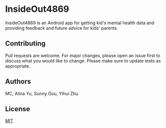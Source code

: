 # InsideOut4869

InsideOut4869 is an Android app for getting kid's mental health data and providing feedback and future advice for kids' parents.

## Contributing
Pull requests are welcome. For major changes, please open an issue first to discuss what you would like to change.
Please make sure to update tests as appropriate.
## Authors
MC, Alina Yu, Sunny Gou, Yihui Zhu
## License
[MIT](https://choosealicense.com/licenses/mit/)
